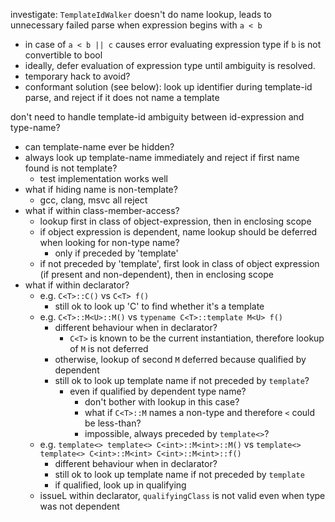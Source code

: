 investigate: `TemplateIdWalker` doesn't do name lookup, leads to unnecessary failed parse when expression begins with `a < b`
  * in case of `a < b || c` causes error evaluating expression type if `b` is not convertible to bool
  * ideally, defer evaluation of expression type until ambiguity is resolved.
  * temporary hack to avoid?
  * conformant solution (see below): look up identifier during template-id parse, and reject if it does not name a template

don't need to handle template-id ambiguity between id-expression and type-name?
  * can template-name ever be hidden?
  * always look up template-name immediately and reject if first name found is not template?
    * test implementation works well
  * what if hiding name is non-template?
    * gcc, clang, msvc all reject
  * what if within class-member-access?
    * lookup first in class of object-expression, then in enclosing scope
    * if object expression is dependent, name lookup should be deferred when looking for non-type name?
      * only if preceded by 'template'
    * if not preceded by 'template', first look in class of object expression (if present and non-dependent), then in enclosing scope
  * what if within declarator?
    * e.g. `C<T>::C()` vs `C<T> f()`
      * still ok to look up 'C' to find whether it's a template
    * e.g. `C<T>::M<U>::M()` vs `typename C<T>::template M<U> f()`
      * different behaviour when in declarator?
        * `C<T>` is known to be the current instantiation, therefore lookup of `M` is not deferred
      * otherwise, lookup of second `M` deferred because qualified by dependent
      * still ok to look up template name if not preceded by `template`?
        * even if qualified by dependent type name?
          * don't bother with lookup in this case?
          * what if `C<T>::M` names a non-type and therefore `<` could be less-than?
          * impossible, always preceded by `template<>`?
    * e.g. `template<> template<> C<int>::M<int>::M()` vs `template<> template<> C<int>::M<int> C<int>::M<int>::f()`
      * different behaviour when in declarator?
      * still ok to look up template name if not preceded by `template`
      * if qualified, look up in qualifying
    * issueL within declarator, `qualifyingClass` is not valid even when type was not dependent
